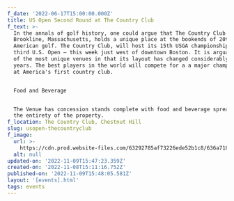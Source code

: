 ```yaml
---
f_date: '2022-06-17T15:00:00.000Z'
title: US Open Second Round at The Country Club
f_text: >-
  In the annals of golf history, one could argue that The Country Club in
  Brookline, Massachusetts, holds a unique place at the bookends of 20th century
  American golf. The Country Club, will host its 15th USGA championship – and
  third U.S. Open – this week just west of downtown Boston. It is arguably one
  of the most unique venues in that its layout has changed considerably over the
  years. The best players in the world will compete for a a major championship
  at America's first country club.


  Food and Beverage


  The Venue has concession stands complete with food and beverage spread across
  the entirety of the property.
f_location: The Country Club, Chestnut Hill
slug: usopen-thecountryclub
f_image:
  url: >-
    https://cdn.prod.website-files.com/63292785af73226ede52b1c8/636a7187fd48d1c6ae2cfa35_62bcc8344c6fa7266056bcda_US%20Open%20The%20Country%20Club2.avif
  alt: null
updated-on: '2022-11-09T15:47:23.359Z'
created-on: '2022-11-08T15:11:16.752Z'
published-on: '2022-11-09T15:48:05.581Z'
layout: '[events].html'
tags: events
---
```



